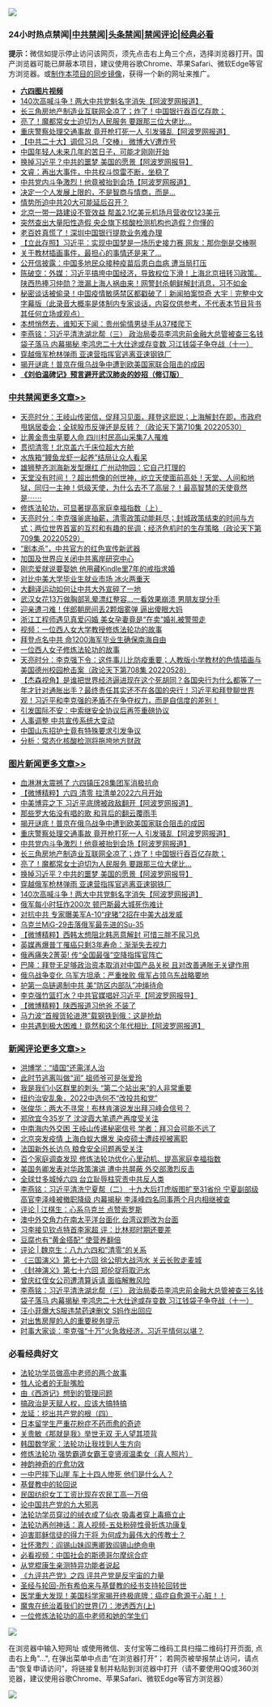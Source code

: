 ![](https://raw.githubusercontent.com/jsvpn/jsproxy/dev/64photo/fqnews-qr.jpg)

<div id="tt">
<h3>24小时热点禁闻|<a href="#%E4%B8%AD%E5%85%B1%E7%A6%81%E9%97%BB%E6%9B%B4%E5%A4%9A%E6%96%87%E7%AB%A0">中共禁闻</a>|<a href="#%E5%9B%BE%E7%89%87%E6%96%B0%E9%97%BB%E6%9B%B4%E5%A4%9A%E6%96%87%E7%AB%A0">头条禁闻</a>|<a href="#%E6%96%B0%E9%97%BB%E8%AF%84%E8%AE%BA%E6%9B%B4%E5%A4%9A%E6%96%87%E7%AB%A0">禁闻评论|<a href="#%E5%BF%85%E7%9C%8B%E7%BB%8F%E5%85%B8%E5%A5%BD%E6%96%87">经典必看</a></h3>
<div><b>提示：</b>微信如提示停止访问该网页，须先点击右上角三个点，选择浏览器打开。国产浏览器可能已屏蔽本项目，建议使用谷歌Chrome、苹果Safari、微软Edge等官方浏览器。或<a href="%E5%88%B6%E4%BD%9Cgit%E7%A6%81%E9%97%BB%E9%95%9C%E5%83%8F.md">制作本项目的同步镜像</a>，获得一个新的网址来推广。</div>
<ul>
<li><b><a href="http://d2.v2rss.gq/64.mp4" target="_blank">六四图片视频</a></b></li>
<li><a href="/topimagenews/20220530/1739297.md">140次高喊斗争！两大中共党魁名字消失【阿波罗网报道】</a></li>
<li><a href="/topimagenews/20220530/1739451.md">长三角房地产制造业互联网全凉了；炸了！中国银行吞百亿存款；</a></li>
<li><a href="/topimagenews/20220530/1739328.md">亮了！魔都常女士迫切为人民服务 要跟那三位大佬比…</a></li>
<li><a href="/topimagenews/20220531/1739544.md">重庆警察处理交通事故 竟开枪打死一人 引发骚乱【阿波罗网报道】</a></li>
<li><a href="/headline/20220530/1739408.md">【中共二十大】调侃习总「交棒」 微博大V遭炸号</a></li>
<li><a href="/lifebaike/20220530/1739351.md">中国年轻人未来几年的苦日子，可能才刚刚开始</a></li>
<li><a href="/topimagenews/20220530/1739327.md">换掉习近平？中共的噩梦 美国的愿景【阿波罗网报导】</a></li>
<li><a href="/bannedvideo/20220530/1739373.md">文睿：再出大事件，中共权斗惊雷不断，坐稳了</a></li>
<li><a href="/topimagenews/20220530/1739482.md">中共党内斗争激烈！他竟被抬到会场【阿波罗网报道】</a></li>
<li><a href="/lifebaike/20220530/1739405.md">决定一个人发展上限的，不是智商与情商，而是…</a></li>
<li><a href="/cnnews/20220531/1739601.md">情势所迫中共20大可能延后召开？</a></li>
<li><a href="/cnnews/20220530/1739463.md">北京一带一路建设不管效益 帮盖2.1亿美元机场月营收仅123美元</a></li>
<li><a href="/lifebaike/20220530/1739375.md">突然查出大量阳性造假 央企旗下核酸检测机构也造假？你懂的</a></li>
<li><a href="/finance/20220531/1739592.md">老百姓真慌了！深圳中国银行提款业务难办理</a></li>
<li><a href="/baitai/20220530/1739411.md">【立此存照】习近平：实现中国梦是一场历史接力赛 网友：那你倒是交棒啊</a></li>
<li><a href="/comments/20220530/1739330.md">关于教材插画事件，最担心的事情还是来了…</a></li>
<li><a href="/headline/20220530/1739453.md">公开信披露：中国多地民众接种疫苗后患白血病 遭当局打压</a></li>
<li><a href="/bannedvideo/20220530/1739435.md">陈破空：外媒：习近平搞垮中国经济，导致权位下滑！上海北京扭转习政策。陕西热捧习仲勋？泄漏上海人祸由来！网警封杀朝鲜解封消息，习不如金</a></li>
<li><a href="/bannedvideo/20220530/1739291.md">秘密谈话被偷录！中国疫情敏感禁区都戳破了｜新闻拍案惊奇 大宇｜完整中文字幕版（此录音大概率是体制内专家谈话，内容仅供参考，不代表本节目背书其任何立场或观点）</a></li>
<li><a href="/funmedia/20220530/1739357.md">本想悄然去，谁知天下闻：贵州偷情男徒手从37楼爬下</a></li>
<li><a href="/comments/20220531/1739536.md">李燕铭：习近平清洗湖北帮（三） 政治局委员李鸿忠前金融大总管被查三名钱袋子落马 内幕揭秘 李鸿忠二十大仕途或存变数 习江钱袋子争夺战（十一）</a></li>
<li><a href="/topimagenews/20220530/1739307.md">穿越俄军枪林弹雨 亚速营指挥官逃离亚速钢铁厂</a></li>
<li><a href="/topimagenews/20220531/1739583.md">揭开谜底！普京在俄乌战争中遭到欧美国家联合阻击的成因</a></li>
<li><b><a href="/comments/20200207/1272816.md" target="_blank">《刘伯温碑记》预言避开武汉肺炎的妙招（修订版）</a></b></li>
</ul>
</div>

<div class="catlist">
<h3><a href="/cbnews/" target="_blank">中共禁闻</a><span><a href="/cbnews/" target="_blank" rel="nofollow">更多文章>></a></span></h3>
<ul>
<li><a href="/cbnews/20220531/1739669.md" target="_blank">天亮时分：王岐山传密信，促拜习见面，拜登这麽説；上海解封在即，市政府甩锅居委会；全球股市反弹还是反转？（政论天下第710集 20220530）</a></li>
<li><a href="/cbnews/20220531/1739628.md" target="_blank">比黄金贵虫草要人命 四川村民高山采集7人罹难</a></li>
<li><a href="/cbnews/20220531/1739613.md" target="_blank">贯彻清零！北京盖六千床位超大方舱</a></li>
<li><a href="/cbnews/20220531/1739567.md" target="_blank">水族箱“鳗鱼龙虾一起养”结局让众人看呆</a></li>
<li><a href="/cbnews/20220530/1739483.md" target="_blank">雄狮整齐浏海新发型爆红 广州动物园：它自己打理的</a></li>
<li><a href="/comments/20220530/1739426.md" target="_blank">天堂没有时间！？超出想像的创世神，屹立天使面前高处！天堂、人间和地狱，同归一主神！低级天使，为什么去不了高层？！最高智慧的天使竟然是⋯⋯</a></li>
<li><a href="/cbnews/20220530/1739403.md" target="_blank">修炼法轮功，可显著提高家庭幸福指数（上）</a></li>
<li><a href="/cbnews/20220530/1739252.md" target="_blank">天亮时分：李克强釜底抽薪，清零政策动能耗尽；封城政策结束的时间与方式；两位世界首富的互怼和有趣的民调；经济危机时的生存策略（政论天下第709集 20220529）</a></li>
<li><a href="/cbnews/20220530/1739213.md" target="_blank">“剧本杀”，中共官方的红色宣传新武器</a></li>
<li><a href="/cbnews/20220530/1739209.md" target="_blank">加国及世界应关闭中共离岸研究中心</a></li>
<li><a href="/cbnews/20220530/1739149.md" target="_blank">刚恋爱就说要娶她 他用藏Kindle里7年的戒指求婚</a></li>
<li><a href="/cbnews/20220529/1739126.md" target="_blank">对比中美大学毕业生就业市场 冰火两重天</a></li>
<li><a href="/cbnews/20220529/1739122.md" target="_blank">大翻译运动如何让中共大外宣碎了一地</a></li>
<li><a href="/cbnews/20220529/1739114.md" target="_blank">武汉女花13万做胸部乳晕漂红整容…一看效果崩溃 男朋友提分手</a></li>
<li><a href="/cbnews/20220529/1739113.md" target="_blank">迎亲遭刁难！伴郎朝房间丢2颗烟雾弹 逼出傻眼大妈</a></li>
<li><a href="/cbnews/20220529/1739103.md" target="_blank">浙江工程师遇见真爱闪婚 美女孕妻竟是“在卖”婚礼被警带走</a></li>
<li><a href="/comments/20220529/1739017.md" target="_blank">视频：一位西人女大学教授修炼法轮功的故事</a></li>
<li><a href="/cbnews/20220529/1739009.md" target="_blank">拜登点名中共 命1200海军毕业生确保南海自由</a></li>
<li><a href="/comments/20220529/1738758.md" target="_blank">一位西人女子修炼法轮功的故事</a></li>
<li><a href="/cbnews/20220529/1738956.md" target="_blank">天亮时分：李克强下令：这件事儿比防疫重要；人教版小学教材的色情插画与美国德州校园枪击案（政论天下第708集 20220528）</a></li>
<li><a href="/comments/20220529/1738941.md" target="_blank">【杰森视角】是谁把世界经济逼进现在这个死胡同？各国央行为什么都等了一年才针对通胀出手？最终责任其实还不在各国的央行！习近平和拜登聊世界观！习近平和李克强的矛盾不在争夺权力，而是自信度的差别！</a></li>
<li><a href="/cbnews/20220529/1738940.md" target="_blank">引发国际不安：中索继安全协议后再签重磅协议</a></li>
<li><a href="/cbnews/20220529/1738853.md" target="_blank">人事调整 中共宣传系统大变动</a></li>
<li><a href="/cbnews/20220529/1738843.md" target="_blank">中国山东招护士竟有特殊要求引发争议</a></li>
<li><a href="/cbnews/20220529/1738829.md" target="_blank">分析：常态化核酸检测将拖垮地方财政</a></li>

</ul>
</div>
<div class="catlist">
<h3><a href="/topimagenews/" target="_blank">图片新闻</a><span><a href="/topimagenews/" target="_blank" rel="nofollow">更多文章>></a></span></h3>
<ul>
<li><a href="/topimagenews/20220531/1739695.md" target="_blank">血淋淋太震撼了 六四镇压28集团军消极抗命</a></li>
<li><a href="/topimagenews/20220531/1739683.md" target="_blank">【微博精粹】六四 清零 拉清单2022六月开始</a></li>
<li><a href="/topimagenews/20220531/1739670.md" target="_blank">中美博弈之下 习近平底牌被政敌翻开【阿波罗网报道】</a></li>
<li><a href="/topimagenews/20220531/1739645.md" target="_blank">那些罗大佑没有唱的歌 和背后的翻云覆雨手</a></li>
<li><a href="/topimagenews/20220531/1739583.md" target="_blank">揭开谜底！普京在俄乌战争中遭到欧美国家联合阻击的成因</a></li>
<li><a href="/topimagenews/20220531/1739544.md" target="_blank">重庆警察处理交通事故 竟开枪打死一人 引发骚乱【阿波罗网报道】</a></li>
<li><a href="/topimagenews/20220530/1739482.md" target="_blank">中共党内斗争激烈！他竟被抬到会场【阿波罗网报道】</a></li>
<li><a href="/topimagenews/20220530/1739451.md" target="_blank">长三角房地产制造业互联网全凉了；炸了！中国银行吞百亿存款；</a></li>
<li><a href="/topimagenews/20220530/1739328.md" target="_blank">亮了！魔都常女士迫切为人民服务 要跟那三位大佬比…</a></li>
<li><a href="/topimagenews/20220530/1739327.md" target="_blank">换掉习近平？中共的噩梦 美国的愿景【阿波罗网报导】</a></li>
<li><a href="/topimagenews/20220530/1739307.md" target="_blank">穿越俄军枪林弹雨 亚速营指挥官逃离亚速钢铁厂</a></li>
<li><a href="/topimagenews/20220530/1739297.md" target="_blank">140次高喊斗争！两大中共党魁名字消失【阿波罗网报道】</a></li>
<li><a href="/topimagenews/20220530/1739293.md" target="_blank">俄军每小时狂炸200次 顿巴斯最大城死伤难计</a></li>
<li><a href="/topimagenews/20220530/1739292.md" target="_blank">对抗中共 专家曝美军A-10“疣猪”2招在中美大战发威</a></li>
<li><a href="/topimagenews/20220530/1739285.md" target="_blank">乌克兰MiG-29击落俄军最先进的Su-35</a></li>
<li><a href="/topimagenews/20220530/1739269.md" target="_blank">【微博精粹】西韩太想阻北韩恶意解封 可惜三胖不尿习总</a></li>
<li><a href="/topimagenews/20220530/1739253.md" target="_blank">英媒再爆普丁罹癌只剩3年寿命：渐渐失去视力</a></li>
<li><a href="/topimagenews/20220530/1739134.md" target="_blank">俄再痛失2菁英! 传“全国最强”空降指挥官阵亡</a></li>
<li><a href="/topimagenews/20220529/1739118.md" target="_blank">巴隆：拜登无足够政治资本取消对中国产品关税 且对改善通胀无关键作用</a></li>
<li><a href="/topimagenews/20220529/1739008.md" target="_blank">俄乌战争变化 乌军方坦承：严重挫败 俄军占领乌东战略要地</a></li>
<li><a href="/topimagenews/20220529/1738995.md" target="_blank">护第一岛链遏制中共 美“防区内部队”冲绳待命</a></li>
<li><a href="/topimagenews/20220529/1738994.md" target="_blank">李克强竹篮打水？中共官媒唱好习近平【阿波罗网报导】</a></li>
<li><a href="/topimagenews/20220529/1738957.md" target="_blank">【微博精粹】陕西报道习他爸 不装了</a></li>
<li><a href="/topimagenews/20220529/1738939.md" target="_blank">马力波“首艘货轮进港”载钢铁到俄：这是抢劫</a></li>
<li><a href="/topimagenews/20220529/1738924.md" target="_blank">中共遇到极大困难！竟然和这个年代相比【阿波罗网报道】</a></li>

</ul>
</div>
<div class="catlist">
<h3><a href="/comments/" target="_blank">新闻评论</a><span><a href="/comments/" target="_blank" rel="nofollow">更多文章>></a></span></h3>
<ul>
<li><a href="/comments/20220531/1739657.md" target="_blank">洪博学：“墙国”还需洋人治</a></li>
<li><a href="/comments/20220531/1739656.md" target="_blank">此时节逃离叫做“润” 祖师爷可是张爱玲</a></li>
<li><a href="/comments/20220531/1739655.md" target="_blank">我是我们小区群里的刺头 “第二个站出来”的人非常重要</a></li>
<li><a href="/comments/20220531/1739632.md" target="_blank">纽约治安乱象，2022中选何不“改投共和党”</a></li>
<li><a href="/comments/20220531/1739631.md" target="_blank">张俊华：两大不寻常！布林肯演说发出拜习峰会信号？</a></li>
<li><a href="/comments/20220531/1739622.md" target="_blank">郑欣宜今35岁了 沈淀霞大笔遗产再度受关注</a></li>
<li><a href="/comments/20220531/1739586.md" target="_blank">中南海内外交困 王岐山传递秘密信号 学者：拜习会可能不远了</a></li>
<li><a href="/comments/20220531/1739585.md" target="_blank">北京突发疫情 上海白蚁大爆发 染疫硕士遭歧视被离职</a></li>
<li><a href="/comments/20220531/1739584.md" target="_blank">法国新外长访乌 粮食安全问题再受关注</a></li>
<li><a href="/comments/20220531/1739577.md" target="_blank">百个家庭调查发现 修炼法轮功优化心里动机、提高家庭幸福指数</a></li>
<li><a href="/comments/20220531/1739566.md" target="_blank">美国务卿发表对华政策演讲 遭中共屏蔽 外交部激烈反击</a></li>
<li><a href="/comments/20220531/1739565.md" target="_blank">全球廿多城悼六四 台立耻辱柱究责中共反人类</a></li>
<li><a href="/comments/20220531/1739562.md" target="_blank">李燕铭：习近平清洗宁夏帮（二） 十九大后打虎版图扩至31省份 宁夏副部级高官李泽峰被撤职降级 内幕揭秘 李泽峰四名同事两个月内相继被查</a></li>
<li><a href="/comments/20220531/1739558.md" target="_blank">评论 | 江棋生：心系乌克兰 点赞索罗斯</a></li>
<li><a href="/comments/20220531/1739555.md" target="_blank">澳中外交角力在南太平洋台面化 台湾议题改为台面</a></li>
<li><a href="/comments/20220531/1739553.md" target="_blank">习李接见钦点特首李家超 评：比林郑时期还要差</a></li>
<li><a href="/comments/20220531/1739552.md" target="_blank">豆腐也有“黄金搭配” 使营养翻倍</a></li>
<li><a href="/comments/20220531/1739549.md" target="_blank">评论 | 魏京生：八九六四和&#8221;清零&#8221;的关系</a></li>
<li><a href="/comments/20220531/1739542.md" target="_blank">《三国演义》第七十六回 徐公明大战沔水 关云长败走麦城</a></li>
<li><a href="/comments/20220531/1739541.md" target="_blank">《封神演义》第七十六回 郑伦捉将取汜水</a></li>
<li><a href="/comments/20220531/1739540.md" target="_blank">曾庆红侄女公司遭清算诉请 面临解散风险</a></li>
<li><a href="/comments/20220531/1739536.md" target="_blank">李燕铭：习近平清洗湖北帮（三） 政治局委员李鸿忠前金融大总管被查三名钱袋子落马 内幕揭秘 李鸿忠二十大仕途或存变数 习江钱袋子争夺战（十一）</a></li>
<li><a href="/comments/20220531/1739517.md" target="_blank">汪小菲爆大S服违禁药速删文 S妈作出回应</a></li>
<li><a href="/comments/20220530/1739467.md" target="_blank">对出售房屋的人的重要税务提示</a></li>
<li><a href="/comments/20220530/1739466.md" target="_blank">时事大家谈：李克强“十万”火急救经济，习近平情何以堪？</a></li>

</ul>
</div>

<div class="catlist">
<h3>必看经典好文</h3>
<ul>
<li><a href="/comments/20200629/1352533.md" target="_blank">法轮功学员做高中老师的两个故事</a></li>
<li><a href="/comments/20200606/783250.md" target="_blank">牲人论者的无耻嘴脸</a></li>
<li><a href="/cbnews/20211017/1639767.md" target="_blank">由《西游记》想到的管理问题</a></li>
<li><a href="/comments/20200814/1379994.md" target="_blank">搞政治是天赋人权，应该大搞特搞</a></li>
<li><a href="/comments/20200930/1405812.md" target="_blank">龙延：挖出共产党的根（四）</a></li>
<li><a href="/comments/20210324/1511732.md" target="_blank">日本留学生严重花粉症不药而愈的奇迹</a></li>
<li><a href="/topimagenews/20170331/738673.md" target="_blank">关贵敏《那就是我》举世无双 无人望其项背</a></li>
<li><a href="/comments/20220418/1721061.md" target="_blank">韩国数学家：法轮功让我找到人生方向</a></li>
<li><a href="/cbnews/20211127/1658400.md" target="_blank">修炼法轮功 强势霸道女霸王变贤淑温柔女（真人照片）</a></li>
<li><a href="/comments/20220105/1675252.md" target="_blank">神韵神奇的疗愈功效</a></li>
<li><a href="/cbnews/20200611/1343057.md" target="_blank">一中巴摔下山崖 车上十四人惨死 他们是什么人？</a></li>
<li><a href="/comments/20220503/1727726.md" target="_blank">基督教中的轮回说</a></li>
<li><a href="/lifebaike/20200515/1328783.md" target="_blank">民国纺织女工工资比现在农民工高一万倍</a></li>
<li><a href="/comments/20200717/1361899.md" target="_blank">论中国共产党的九大邪恶</a></li>
<li><a href="/comments/20210317/1506773.md" target="_blank">法轮功学员穿过的绒衣成了仙衣 吸毒者穿上毒瘾立止</a></li>
<li><a href="/comments/20190516/1128964.md" target="_blank">法轮功再创神话：真人视频-五处粉碎性骨折炼功康复</a></li>
<li><a href="/comments/20200622/1346846.md" target="_blank">迫害耶稣信徒的得力干将  为何成为最伟大的传教士？</a></li>
<li><a href="/cbnews/20200727/1366904.md" target="_blank">壮怀激烈：阎锡山妹阎惠卿致阎锡山绝命电</a></li>
<li><a href="/comments/20200806/1375443.md" target="_blank">必看视频：中国社会的斯德哥尔摩综合症</a></li>
<li><a href="/comments/20210720/1516768.md" target="_blank">从党棍康生亲测特异功能者说起</a></li>
<li><a href="/bookonline/20131116/201053.md" target="_blank">《九评共产党》之四 评共产党是反宇宙的力量</a></li>
<li><a href="/comments/20220503/1727836.md" target="_blank">圣经与轮回-所有希伯来与基督教的经书支持轮回转世</a></li>
<li><a href="/comments/20201115/1431139.md" target="_blank">医学重大发现！美国科学家揭开终极底牌：癌症自愈源于心脏！！</a></li>
<li><a href="/topimagenews/20180527/948369.md" target="_blank">魔鬼在统治着我们的世界(7)：渗透西方(上)</a></li>
<li><a href="/cbnews/20200702/1354550.md" target="_blank">一位修炼法轮功的高中老师和她的学生们</a></li>

</ul>
</div>

![](https://raw.githubusercontent.com/jsvpn/jsproxy/dev/64photo/fqnews-qr.jpg)

在浏览器中输入短网址 或使用微信、支付宝等二维码工具扫描二维码打开页面, 点击右上角"...", 在弹出菜单中点击“在浏览器打开”； 若网页被举报禁止访问，请点击“恢复申请访问”，将链接复制并粘贴到浏览器中打开（请不要使用QQ或360浏览器，建议使用谷歌Chrome、苹果Safari、微软Edge等官方浏览器）

![](https://raw.githubusercontent.com/jsvpn/jsproxy/dev/64photo/wx.jpg)